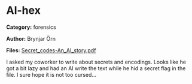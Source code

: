 # AI-hex
**Category:** forensics

**Author:** Brynjar Örn

**Files:** [Secret_codes-An_AI_story.pdf](./Secret_codes-An_AI_story.pdf)

I asked my coworker to write about secrets and encodings. Looks like he got a bit lazy and had an AI write the text while he hid a secret flag in the file. I sure hope it is not too cursed...
